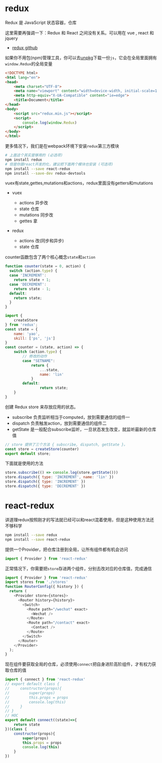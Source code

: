 # redux

Redux 是 JavaScript 状态容器，仓库

这里需要再强调一下：Redux 和 React 之间没有关系。可以用在 vue , react 和 jquery

- [redux github](https://github.com/reduxjs/redux)

如果你不用包(npm)管理工具，你可以去[unpkg](https://unpkg.com/browse/redux@4.0.4/dist/)下载一份`js`，它会在全局里面拥有`window.Redux`的全局变量

```html
<!DOCTYPE html>
<html lang="en">
<head>
    <meta charset="UTF-8">
    <meta name="viewport" content="width=device-width, initial-scale=1.0">
    <meta http-equiv="X-UA-Compatible" content="ie=edge">
    <title>Document</title>
</head>
<body>
    <script src="redux.min.js"></script>
    <script>
        console.log(window.Redux)
    </script>
</body>
</html>
```

更多情况下，我们是在webpack环境下安装`redux`第三方模块
```bash
# 上面这个其实是够用的 (必选项)
npm install redux
# 但是你跟react开发的化，建议把下面两个模块也安装 (可选项)
npm install --save react-redux
npm install --save-dev redux-devtools
```

vuex有state,gettes,mutations和actions，redux里面没有getters和mutations

- vuex
    - actions 异步改
    - state 仓库
    - mutations 同步改
    - gettes 拿

- redux
    - actions 改(同步和异步)
    - state 仓库

counter函数包含了两个核心概念`state`和`action`
```js
function counter(state = 0, action) {
  switch (action.type) {
  case 'INCREMENT':
    return state + 1;
  case 'DECREMENT':
    return state - 1;
  default:
    return state;
  }
}
```
```js
import {
    createStore
} from 'redux';
const state = {
    name: 'yao',
    skill: ['ps', 'js']
}
const counter = (state, action) => {
    switch (action.type) {
        // 修改的动作
        case "SETNAME":
            return {
                ...state,
                name: 'lin'
            }
        default:
                return state;
    }
}
```
创建 Redux store 来存放应用的状态。

- subscribe 负责监听相当于computed，放到需要通信的组件一
- dispatch 负责触发action，放到需要通信的组件二
- getState 是一般配合subscribe监听，一旦状态发生改变，就监听最新的仓库值

```js
// store 提供了三个方法 { subscribe, dispatch, getState }。
const store = createStore(counter)
export default store;
```

下面就是使用的方法
```js
store.subscribe(() => console.log(store.getState()))
store.dispatch({ type: 'INCREMENT', name: 'lin' })
store.dispatch({ type: 'INCREMENT' })
store.dispatch({ type: 'DECREMENT' })
```

# react-redux

讲道理redux按照刚才的写法就已经可以和react混着使用，但是这种使用方法还不够科学

```bash
npm install --save redux
npm install --save react-redux
```
提供一个Provider，把仓库注册到全局，让所有组件都有机会访问
```js
import { Provider } from 'react-redux'
```
正常情况下，你需要把`store`存进两个组件，分别去改对应的仓库值，完成通信
```js
import { Provider } from 'react-redux'
import stores from './stores'
function RouterConfig({ history }) {
  return (
    <Provider store={stores}>
      <Router history={history}>
        <Switch>
          <Route path="/wechat" exact>
            <Wechat />
          </Route>
          <Route path="/contact" exact>
            <Contact />
          </Route>
        </Switch>
      </Router>
    </Provider>
  );
}
```
现在组件要获取全局的仓库，必须使用`connect`把自身进阶高阶组件，才有权力获取仓库的值
```js
import { connect } from 'react-redux'
// export default class {
//     constructor(props){
//         super(props)
//         this.props = props
//         console.log(this)
//     }
// }
// HOC
export default connect((state)=>{
    return state
})(class {
    constructor(props){
        super(props)
        this.props = props
        console.log(this)
    }
})
```